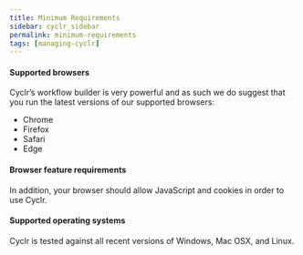 ```yaml
---
title: Minimum Requirements
sidebar: cyclr_sidebar
permalink: minimum-requirements
tags: [managing-cyclr]
---
```


#### Supported browsers

Cyclr’s workflow builder is very powerful and as such we do suggest that you run the latest versions of our supported browsers:

*   Chrome
*   Firefox
*   Safari
*   Edge

#### Browser feature requirements

In addition, your browser should allow JavaScript and cookies in order to use Cyclr.

#### Supported operating systems

Cyclr is tested against all recent versions of Windows, Mac OSX, and Linux.

